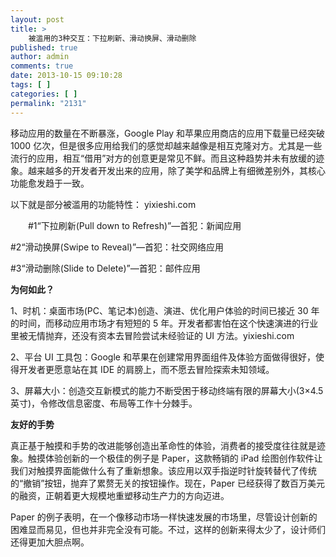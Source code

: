 ```yaml
---
layout: post
title: >
    被滥用的3种交互：下拉刷新、滑动换屏、滑动删除
published: true
author: admin
comments: true
date: 2013-10-15 09:10:28
tags: [ ]
categories: [ ]
permalink: "2131"
---
```

移动应用的数量在不断暴涨，Google Play 和苹果应用商店的应用下载量已经突破 1000 亿次，但是很多应用给我们的感觉却越来越像是相互克隆对方。尤其是一些流行的应用，相互“借用”对方的创意更是常见不鲜。而且这种趋势并未有放缓的迹象。越来越多的开发者开发出来的应用，除了美学和品牌上有细微差别外，其核心功能愈发趋于一致。

以下就是部分被滥用的功能特性： yixieshi.com


  
　　#1“下拉刷新(Pull down to Refresh)”—首犯：新闻应用



#2“滑动换屏(Swipe to Reveal)”—首犯：社交网络应用



#3“滑动删除(Slide to Delete)”—首犯：邮件应用

**为何如此？**

1、时机：桌面市场(PC、笔记本)创造、演进、优化用户体验的时间已接近 30 年的时间，而移动应用市场才有短短的 5 年。开发者都害怕在这个快速演进的行业里被无情抛弃，还没有资本去冒险尝试未经验证的 UI 方法。yixieshi.com

2、平台 UI 工具包：Google 和苹果在创建常用界面组件及体验方面做得很好，使得开发者更愿意站在其 IDE 的肩膀上，而不愿去冒险探索未知领域。

3、屏幕大小：创造交互新模式的能力不断受困于移动终端有限的屏幕大小(3&#215;4.5 英寸)，令修改信息密度、布局等工作十分棘手。

**友好的手势**

真正基于触摸和手势的改进能够创造出革命性的体验，消费者的接受度往往就是迹象。触摸体验创新的一个极佳的例子是 Paper，这款畅销的 iPad 绘图创作软件让我们对触摸界面能做什么有了重新想象。该应用以双手指逆时针旋转替代了传统的“撤销”按钮，抛弃了累赘无关的按钮操作。现在，Paper 已经获得了数百万美元的融资，正朝着更大规模地重塑移动生产力的方向迈进。

Paper 的例子表明，在一个像移动市场一样快速发展的市场里，尽管设计创新的困难显而易见，但也并非完全没有可能。不过，这样的创新来得太少了，设计师们还得更加大胆点啊。
